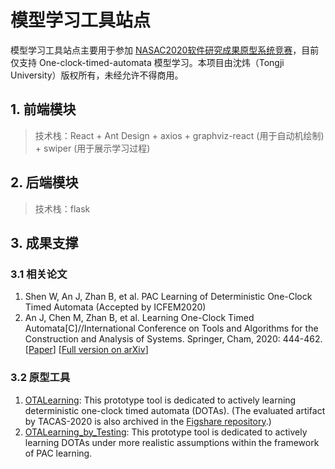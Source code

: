 #  模型学习工具站点

模型学习工具站点主要用于参加 [NASAC2020软件研究成果原型系统竞赛](http://chinasoft2020.cqu.edu.cn/jstz/rjyjcgyxxtjs.htm)，目前仅支持 One-clock-timed-automata 模型学习。本项目由沈炜（Tongji University）版权所有，未经允许不得商用。



## 1. 前端模块

> 技术栈：React + Ant Design + axios + graphviz-react (用于自动机绘制) + swiper (用于展示学习过程)

## 2. 后端模块

> 技术栈：flask

## 3. 成果支撑

### 3.1 相关论文

1. Shen W, An J, Zhan B, et al. PAC Learning of Deterministic One-Clock Timed Automata (Accepted by ICFEM2020)
2. An J, Chen M, Zhan B, et al. Learning One-Clock Timed Automata[C]//International Conference on Tools and Algorithms for the Construction and Analysis of Systems. Springer, Cham, 2020: 444-462. [[Paper](https://link.springer.com/chapter/10.1007/978-3-030-45190-5_25)] [[Full version on arXiv](https://arxiv.org/pdf/1910.10680.pdf)] 

### 3.2 原型工具

1. [OTALearning](https://github.com/Leslieaj/OTALearning): This prototype tool is dedicated to actively learning deterministic one-clock timed automata (DOTAs). (The evaluated artifact by TACAS-2020 is also archived in the [Figshare repository](https://doi.org/10.6084/m9.figshare.11545983.v3).)
2. [OTALearning_by_Testing](https://github.com/MrEnvision/learning_OTA_by_testing): This prototype tool is dedicated to actively learning DOTAs under more realistic assumptions within the framework of PAC learning. 


